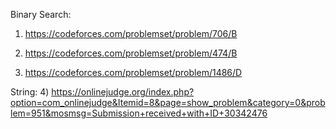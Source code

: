 Binary Search:
1) https://codeforces.com/problemset/problem/706/B

2) https://codeforces.com/problemset/problem/474/B

3) https://codeforces.com/problemset/problem/1486/D

String:
4) https://onlinejudge.org/index.php?option=com_onlinejudge&Itemid=8&page=show_problem&category=0&problem=951&mosmsg=Submission+received+with+ID+30342476